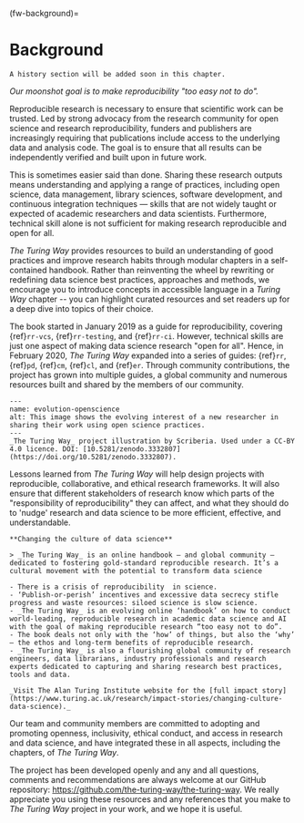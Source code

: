 (fw-background)=
# Background

```{Note}
A history section will be added soon in this chapter.
```

_Our moonshot goal is to make reproducibility "too easy not to do"._

Reproducible research is necessary to ensure that scientific work can be trusted.
Led by strong advocacy from the research community for open science and research reproducibility, funders and publishers are increasingly requiring that publications include access to the underlying data and analysis code.
The goal is to ensure that all results can be independently verified and built upon in future work.

This is sometimes easier said than done. Sharing these research outputs means understanding and applying a range of practices, including open science, data management, library sciences, software development, and continuous integration techniques — skills that are not widely taught or expected of academic researchers and data scientists.
Furthermore, technical skill alone is not sufficient for making research reproducible and open for all.

_The Turing Way_ provides resources to build an understanding of good practices and improve research habits through modular chapters in a self-contained handbook.
Rather than reinventing the wheel by rewriting or redefining data science best practices, approaches and methods, we encourage you to introduce concepts in accessible language in a _Turing Way_ chapter -- you can highlight curated resources and set readers up for a deep dive into topics of their choice.

The book started in January 2019 as a guide for reproducibility, covering {ref}`rr-vcs`, {ref}`rr-testing`, and {ref}`rr-ci`.
However, technical skills are just one aspect of making data science research "open for all".
Hence, in February 2020, _The Turing Way_ expanded into a series of guides: {ref}`rr`, {ref}`pd`, {ref}`cm`, {ref}`cl`, and {ref}`er`.
Through community contributions, the project has grown into multiple guides, a global community and numerous resources built and shared by the members of our community.

```{figure} ../figures/evolution-openscience.*
---
name: evolution-openscience
alt: This image shows the evolving interest of a new researcher in sharing their work using open science practices.
---
_The Turing Way_ project illustration by Scriberia. Used under a CC-BY 4.0 licence. DOI: [10.5281/zenodo.3332807](https://doi.org/10.5281/zenodo.3332807).
```

Lessons learned from _The Turing Way_ will help design projects with reproducible, collaborative, and ethical research frameworks.
It will also ensure that different stakeholders of research know which parts of the "responsibility of reproducibility" they can affect, and what they should do to 'nudge' research and data science to be more efficient, effective, and understandable.

```{admonition} Highlights from the First Impact Story from 2019
**Changing the culture of data science**

> _The Turing Way_ is an online handbook – and global community – dedicated to fostering gold-standard reproducible research. It’s a cultural movement with the potential to transform data science

- There is a crisis of reproducibility  in science. 
- ‘Publish-or-perish’ incentives and excessive data secrecy stifle progress and waste resources: siloed science is slow science. 
- _The Turing Way_ is an evolving online ‘handbook’ on how to conduct world-leading, reproducible research in academic data science and AI with the goal of making reproducible research “too easy not to do”.  
- The book deals not only with the ‘how’ of things, but also the ‘why’ – the ethos and long-term benefits of reproducible research.
- _The Turing Way_ is also a flourishing global community of research engineers, data librarians, industry professionals and research experts dedicated to capturing and sharing research best practices, tools and data.

_Visit The Alan Turing Institute website for the [full impact story](https://www.turing.ac.uk/research/impact-stories/changing-culture-data-science)._
```

Our team and community members are committed to adopting and promoting openness, inclusivity, ethical conduct, and access in research and data science, and have integrated these in all aspects, including the chapters, of _The Turing Way_.

The project has been developed openly and any and all questions, comments and recommendations are always welcome at our GitHub repository: https://github.com/the-turing-way/the-turing-way.
We really appreciate you using these resources and any references that you make to _The Turing Way_ project in your work, and we hope it is useful.
